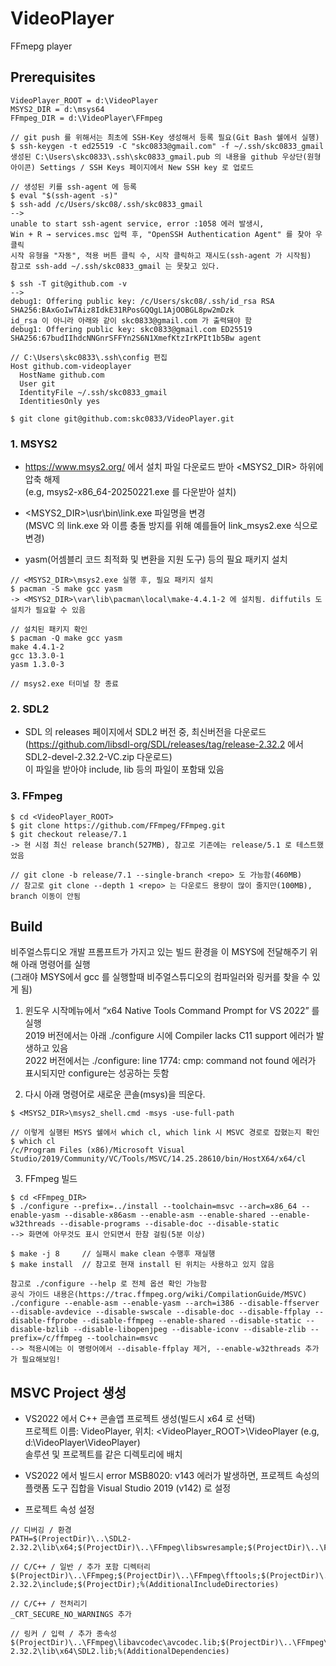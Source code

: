 # VideoPlayer
FFmepg player

## Prerequisites

```
VideoPlayer_ROOT = d:\VideoPlayer
MSYS2_DIR = d:\msys64
FFmpeg_DIR = d:\VideoPlayer\FFmpeg
```

```
// git push 를 위해서는 최초에 SSH-Key 생성해서 등록 필요(Git Bash 쉘에서 실행)
$ ssh-keygen -t ed25519 -C "skc0833@gmail.com" -f ~/.ssh/skc0833_gmail
생성된 C:\Users\skc0833\.ssh\skc0833_gmail.pub 의 내용을 github 우상단(원형 아이콘) Settings / SSH Keys 페이지에서 New SSH key 로 업로드

// 생성된 키를 ssh-agent 에 등록
$ eval "$(ssh-agent -s)"
$ ssh-add /c/Users/skc08/.ssh/skc0833_gmail
-->
unable to start ssh-agent service, error :1058 에러 발생시,
Win + R → services.msc 입력 후, "OpenSSH Authentication Agent" 를 찾아 우클릭
시작 유형을 "자동", 적용 버튼 클릭 수, 시작 클릭하고 재시도(ssh-agent 가 시작됨)
참고로 ssh-add ~/.ssh/skc0833_gmail 는 못찾고 있다.

$ ssh -T git@github.com -v
-->
debug1: Offering public key: /c/Users/skc08/.ssh/id_rsa RSA SHA256:BAxGoIwTAiz8IdkE31RPosGQQgL1AjOOBGL8pw2mDzk
id_rsa 이 아니라 아래와 같이 skc0833@gmail.com 가 출력돼야 함
debug1: Offering public key: skc0833@gmail.com ED25519 SHA256:67budIIhdcNNGnrSFFYn2S6N1XmefKtzIrKPIt1b5Bw agent

// C:\Users\skc0833\.ssh\config 편집
Host github.com-videoplayer
  HostName github.com
  User git
  IdentityFile ~/.ssh/skc0833_gmail
  IdentitiesOnly yes

$ git clone git@github.com:skc0833/VideoPlayer.git
```

### 1. MSYS2

* https://www.msys2.org/ 에서 설치 파일 다운로드 받아 <MSYS2_DIR> 하위에 압축 해제<br/>
(e.g, msys2-x86_64-20250221.exe 를 다운받아 설치)

* <MSYS2_DIR>\usr\bin\link.exe 파일명을 변경<br/>
(MSVC 의 link.exe 와 이름 충돌 방지를 위해 예를들어 link_msys2.exe 식으로 변경)

* yasm(어셈블리 코드 최적화 및 변환을 지원 도구) 등의 필요 패키지 설치<br/>
```
// <MSYS2_DIR>\msys2.exe 실행 후, 필요 패키지 설치
$ pacman -S make gcc yasm
-> <MSYS2_DIR>\var\lib\pacman\local\make-4.4.1-2 에 설치됨. diffutils 도 설치가 필요할 수 있음

// 설치된 패키지 확인
$ pacman -Q make gcc yasm
make 4.4.1-2
gcc 13.3.0-1
yasm 1.3.0-3

// msys2.exe 터미널 창 종료
```

### 2. SDL2

* SDL 의 releases 페이지에서 SDL2 버전 중, 최신버전을 다운로드<br/>
(https://github.com/libsdl-org/SDL/releases/tag/release-2.32.2 에서 SDL2-devel-2.32.2-VC.zip 다운로드)<br/>
이 파일을 받아야 include, lib 등의 파일이 포함돼 있음

### 3. FFmpeg
```
$ cd <VideoPlayer_ROOT>
$ git clone https://github.com/FFmpeg/FFmpeg.git
$ git checkout release/7.1
-> 현 시점 최신 release branch(527MB), 참고로 기존에는 release/5.1 로 테스트했었음

// git clone -b release/7.1 --single-branch <repo> 도 가능함(460MB)
// 참고로 git clone --depth 1 <repo> 는 다운로드 용량이 많이 줄지만(100MB), branch 이동이 안됨
```


## Build

비주얼스튜디오 개발 프롬프트가 가지고 있는 빌드 환경을 이 MSYS에 전달해주기 위해 아래 명령어를 실행<br/>
(그래야 MSYS에서 gcc 를 실행할때 비주얼스튜디오의 컴파일러와 링커를 찾을 수 있게 됨)

1) 윈도우 시작메뉴에서 “x64 Native Tools Command Prompt for VS 2022” 를 실행<br/>
2019 버전에서는 아래 ./configure 시에 Compiler lacks C11 support 에러가 발생하고 있음<br/>
2022 버전에서는 ./configure: line 1774: cmp: command not found 에러가 표시되지만 configure는 성공하는 듯함<br/>

2) 다시 아래 명령어로 새로운 콘솔(msys)을 띄운다.<br/>
```
$ <MSYS2_DIR>\msys2_shell.cmd -msys -use-full-path

// 이렇게 실행된 MSYS 쉘에서 which cl, which link 시 MSVC 경로로 잡혔는지 확인
$ which cl
/c/Program Files (x86)/Microsoft Visual Studio/2019/Community/VC/Tools/MSVC/14.25.28610/bin/HostX64/x64/cl
```

3) FFmpeg 빌드
```
$ cd <FFmpeg_DIR>
$ ./configure --prefix=../install --toolchain=msvc --arch=x86_64 --enable-yasm --disable-x86asm --enable-asm --enable-shared --enable-w32threads --disable-programs --disable-doc --disable-static
--> 화면에 아무것도 표시 안되면서 한참 걸림(5분 이상)

$ make -j 8     // 실패시 make clean 수행후 재실행
$ make install  // 참고로 현재 install 된 위치는 사용하고 있지 않음

참고로 ./configure --help 로 전체 옵션 확인 가능함
공식 가이드 내용은(https://trac.ffmpeg.org/wiki/CompilationGuide/MSVC)
./configure --enable-asm --enable-yasm --arch=i386 --disable-ffserver --disable-avdevice --disable-swscale --disable-doc --disable-ffplay --disable-ffprobe --disable-ffmpeg --enable-shared --disable-static --disable-bzlib --disable-libopenjpeg --disable-iconv --disable-zlib --prefix=/c/ffmpeg --toolchain=msvc
--> 적용시에는 이 명령어에서 --disable-ffplay 제거, --enable-w32threads 추가가 필요해보임!
```

## MSVC Project 생성

* VS2022 에서 C++ 콘솔앱 프로젝트 생성(빌드시 x64 로 선택)<br/>
프로젝트 이름: VideoPlayer, 위치: <VideoPlayer_ROOT>\VideoPlayer (e.g, d:\VideoPlayer\VideoPlayer)<br/>
솔루션 및 프로젝트를 같은 디렉토리에 배치

* VS2022 에서 빌드시 error MSB8020: v143 에러가 발생하면, 프로젝트 속성의 플랫폼 도구 집합을 Visual Studio 2019 (v142) 로 설정

* 프로젝트 속성 설정
```
// 디버깅 / 환경
PATH=$(ProjectDir)\..\SDL2-2.32.2\lib\x64;$(ProjectDir)\..\FFmpeg\libswresample;$(ProjectDir)\..\FFmpeg\libavfilter;$(ProjectDir)\..\FFmpeg\libswscale;$(ProjectDir)\..\FFmpeg\libavformat;$(ProjectDir)\..\FFmpeg\libavutil;$(ProjectDir)\..\FFmpeg\libavcodec;$(ProjectDir)\..\FFmpeg\libavdevice;$(ProjectDir)\..\FFmpeg\libpostproc;%PATH%

// C/C++ / 일반 / 추가 포함 디렉터리
$(ProjectDir)\..\FFmpeg;$(ProjectDir)\..\FFmpeg\fftools;$(ProjectDir)\..\SDL2-2.32.2\include;$(ProjectDir);%(AdditionalIncludeDirectories)

// C/C++ / 전처리기
_CRT_SECURE_NO_WARNINGS 추가

// 링커 / 입력 / 추가 종속성
$(ProjectDir)\..\FFmpeg\libavcodec\avcodec.lib;$(ProjectDir)\..\FFmpeg\libavutil\avutil.lib;$(ProjectDir)\..\FFmpeg\libavformat\avformat.lib;$(ProjectDir)\..\FFmpeg\libswscale\swscale.lib;$(ProjectDir)\..\FFmpeg\libavfilter\avfilter.lib;$(ProjectDir)\..\FFmpeg\libswresample\swresample.lib;$(ProjectDir)\..\FFmpeg\libavdevice\avdevice.lib;$(ProjectDir)\..\SDL2-2.32.2\lib\x64\SDL2.lib;%(AdditionalDependencies)
